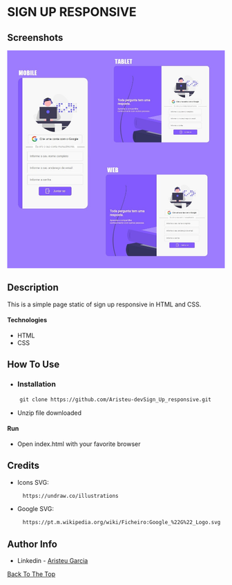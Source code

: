 # SIGN UP RESPONSIVE 
 ## Screenshots
 ![Alt text](screenshots/print.jpeg?raw=true  "Title")

## Description

This is a simple page static of sign up responsive in HTML and CSS.

#### Technologies

- HTML
- CSS

## How To Use
- ### Installation 
```html
    git clone https://github.com/Aristeu-devSign_Up_responsive.git
```
- Unzip file downloaded
#### Run

- Open index.html with your favorite browser



## Credits

- Icons SVG:

```html
     https://undraw.co/illustrations
```
 - Google SVG:

```html
     https://pt.m.wikipedia.org/wiki/Ficheiro:Google_%22G%22_Logo.svg
```

## Author Info

- Linkedin - [Aristeu Garcia](https://www.linkedin.com/in/aristeu-garcia-7007a0202)

[Back To The Top](#read-me-template)
